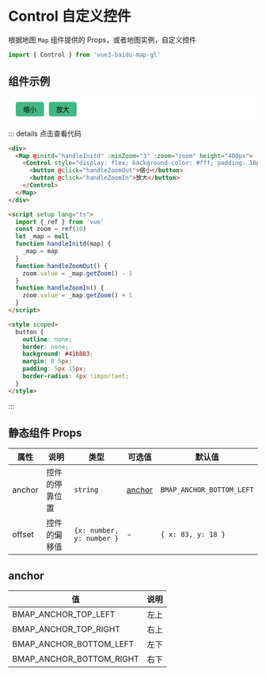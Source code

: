 # Control 自定义控件

根据地图 `Map` 组件提供的 Props，或者地图实例，自定义控件

```ts
import { Control } from 'vue3-baidu-map-gl'
```

## 组件示例

<div>
<Map
  @initd="handleInitd"
  :minZoom="3"
  :zoom="zoom"
  height="400px"
>
  <Control style="display: flex; background-color: #fff; padding: 10px" :offset="{ x: 0, y: 0 }">
    <button @click="handleZoomOut">缩小</button>
    <button @click="handleZoomIn">放大</button>
  </Control>
</Map>
</div>

<script setup lang="ts">
  import { ref } from 'vue'
  const zoom = ref(10)
  let _map = null
  function handleInitd(map){
    _map = map
  }
  function handleZoomOut() {
    zoom.value = _map.getZoom() - 1
  }
  function handleZoomIn() {
    zoom.value = _map.getZoom() + 1
  }
</script>

<style scoped>
button{
  outline:none;
  border:none;
  background:#41b883;
  margin:0 5px;
  padding: 5px 15px;
  border-radius: 4px !important;
}
</style>

::: details 点击查看代码

<!-- prettier-ignore -->
```html
<div>
  <Map @initd="handleInitd" :minZoom="3" :zoom="zoom" height="400px">
    <Control style="display: flex; background-color: #fff; padding: 10px" :offset="{ x: 0, y: 0 }">
      <button @click="handleZoomOut">缩小</button>
      <button @click="handleZoomIn">放大</button>
    </Control>
  </Map>
</div>

<script setup lang="ts">
  import { ref } from 'vue'
  const zoom = ref(10)
  let _map = null
  function handleInitd(map) {
    _map = map
  }
  function handleZoomOut() {
    zoom.value = _map.getZoom() - 1
  }
  function handleZoomIn() {
    zoom.value = _map.getZoom() + 1
  }
</script>

<style scoped>
  button {
    outline: none;
    border: none;
    background: #41b883;
    margin: 0 5px;
    padding: 5px 15px;
    border-radius: 4px !important;
  }
</style>
```

:::

## 静态组件 Props

| 属性   | 说明           | 类型                      | 可选值            | 默认值                    |
| ------ | -------------- | ------------------------- | ----------------- | ------------------------- |
| anchor | 控件的停靠位置 | `string`                  | [anchor](#anchor) | `BMAP_ANCHOR_BOTTOM_LEFT` |
| offset | 控件的偏移值   | `{x: number, y: number }` | -                 | `{ x: 83, y: 18 }`        |

## anchor

| 值                       | 说明 |
| ------------------------ | ---- |
| BMAP_ANCHOR_TOP_LEFT     | 左上 |
| BMAP_ANCHOR_TOP_RIGHT    | 右上 |
| BMAP_ANCHOR_BOTTOM_LEFT  | 左下 |
| BMAP_ANCHOR_BOTTOM_RIGHT | 右下 |
